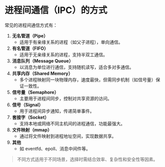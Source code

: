 # 进程间通信（IPC）的方式

常见的进程间通信方式有：

1. **无名管道（Pipe）**
   - 适用于有亲缘关系的进程（如父子进程），单向通信。
2. **有名管道（FIFO）**
   - 适用于无亲缘关系的进程，支持半双工通信。
3. **消息队列（Message Queue）**
   - 以消息为单位进行通信，支持随机读写，适合多对多通信。
4. **共享内存（Shared Memory）**
   - 多个进程映射同一块物理内存，速度最快，但需同步机制（如信号量）保证一致性。
5. **信号量（Semaphore）**
   - 主要用于进程间同步，控制对共享资源的访问。
6. **信号（Signal）**
   - 用于进程间异步通知，传递简单事件。
7. **套接字（Socket）**
   - 支持本地或网络不同主机间的进程通信，功能最强大。
8. **文件映射（mmap）**
   - 通过将文件映射到进程地址空间，实现数据共享。
9. **其他**
   - 如 eventfd、epoll、消息中间件等。

> 不同方式适用于不同场景，选择时需结合效率、复杂性和安全性等因素。
